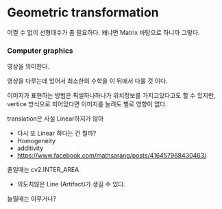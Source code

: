 

# Geometric transformation

어쩔 수 없이 선형대수가 좀 필요하다. 왜냐면 Matrix 바탕으로 하니까 그렇다.

### Computer graphics

영상을 의미한다. 

영상을 다루는데 있어서 최소한의 수학을 이 뒤에서 다룰 것 이다.

이미지가 표현하는 방법은 픽셀하나하나가 위치정보를 가지고있다고도 할 수 있지만, vertice 방식으로 되어있다면 이미지를 늘려도 별로 영향이 없다.



translation은 사실 Linear하지가 않아

- 다시 또 Linear 하다는 건 뭘까?
- Homogeneity
- additivity
- https://www.facebook.com/mathsarang/posts/416457968430463/



줄일때는 cv2.INTER_AREA

- 의도치않은 Line (Artifact)가 생길 수 있다.

늘릴때는 아무거나?